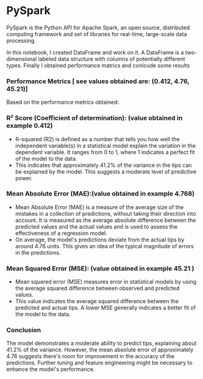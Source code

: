 # PySpark 
PySpark is the Python API for Apache Spark, an open source, distributed computing framework and set of libraries for real-time, large-scale data processing.

In this notebook, I created DataFrame and work on it.  A DataFrame is a two-dimensional labeled data structure with columns of potentially different types. 
Finally I obtained performance matrics and conlcude some results

### Performance Metrics [ see values obtained are: (0.412, 4.76, 45.21)]
Based on the performance metrics obtained:

### R² Score (Coefficient of determination):  (value obtained in example 0.412)
- R-squared (R2) is defined as a number that tells you how well the independent variable(s) in a statistical model explain the variation in the dependent variable. It ranges from 0 to 1, where 1 indicates a perfect fit of the model to the data.
- This indicates that approximately 41.2%  of the variance in the tips can be explained by the model. This suggests a moderate level of predictive power.


### Mean Absolute Error (MAE):(value obtained in example 4.768)
- Mean Absolute Error (MAE) is a measure of the average size of the mistakes in a collection of predictions, without taking their direction into account. It is measured as the average absolute difference between the predicted values and the actual values and is used to assess the effectiveness of a regression model.
-  On average, the model's predictions deviate from the actual tips by around  4.76 units. This gives an idea of the typical magnitude of errors in the predictions.

### Mean Squared Error (MSE): (value obtained in example 45.21 )
 - Mean squared error (MSE) measures error in statistical models by using the average squared difference between observed and predicted values.
 - This value indicates the average squared difference between the predicted and actual tips. A lower MSE generally indicates a better fit of the model to the data.

### Conclusion
The model demonstrates a moderate ability to predict tips, explaining about 41.2% of the variance. However, the mean absolute error of approximately 4.76 suggests there's room for improvement in the accuracy of the predictions. Further tuning and feature engineering might be necessary to enhance the model's performance.
